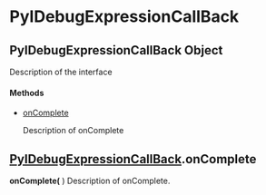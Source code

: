 # PyIDebugExpressionCallBack

## PyIDebugExpressionCallBack Object

Description of the interface

#### Methods


  - [onComplete](PyIDebugExpressionCallBack.md#pyidebugexpressioncallbackoncomplete)

    Description of onComplete&nbsp;

## [PyIDebugExpressionCallBack](#pyidebugexpressioncallback).onComplete

 __onComplete(__ )
Description of onComplete.